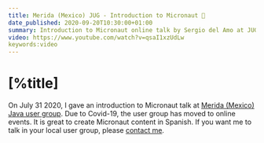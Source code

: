 ```yaml
---
title: Merida (Mexico) JUG - Introduction to Micronaut 🎥
date_published: 2020-09-20T10:30:00+01:00 
summary: Introduction to Micronaut online talk by Sergio del Amo at JUG Merida (Mexico)
video: https://www.youtube.com/watch?v=qsaI1xzUdLw
keywords:video
---
```


# [%title]

On July 31 2020, I gave an introduction to Micronaut talk at [Merida (Mexico) Java user group](https://twitter.com/JugMerida). Due to Covid-19, the user group has moved to online events. It is great to create Micronaut content in Spanish. If you want me to talk in your local user group, please [contact me](https://sergiodelamo.com/contact.html).